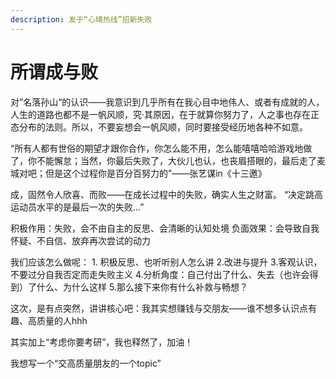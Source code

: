 ```yaml
---
description: 发于“心晴热线”招新失败
---
```


# 所谓成与败





对”名落孙山“的认识——我意识到几乎所有在我心目中地伟人、或者有成就的人，人生的道路也都不是一帆风顺，究·其原因，在于就算你努力了，人之事也存在正态分布的法则。所以，不要妄想会一帆风顺，同时要接受经历地各种不如意。

“所有人都有世俗的期望才跟你合作，你怎么能不用，怎么能嘻嘻哈哈游戏地做了，你不能懈怠；当然，你最后失败了，大伙儿也认，也丧眉搭眼的，最后走了麦城对吧；但是这个过程你是百分百努力的”——张艺谋in《十三邀》

成，固然令人欣喜、而败——在成长过程中的失败，确实人生之财富。 “决定跳高运动员水平的是最后一次的失败...”

积极作用：失败，会不由自主的反思、会清晰的认知处境 负面效果：会导致自我怀疑、不自信、放弃再次尝试的动力

我们应该怎么做呢： 1. 积极反思、也听听别人怎么讲 2.改进与提升 3.客观认识，不要过分自我否定而走失败主义 4.分析角度：自己付出了什么、失去（也许会得到）了什么、为什么这样 5.那么接下来你有什么补救与畅想？

这次，是有点突然，讲讲核心吧：我其实想赚钱与交朋友——谁不想多认识点有趣、高质量的人hhh

其实加上“考虑你要考研”，我也释然了，加油！

我想写一个“交高质量朋友的一个topic”
